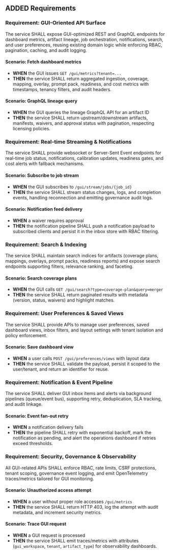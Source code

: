 ## ADDED Requirements
### Requirement: GUI-Oriented API Surface
The service SHALL expose GUI-optimized REST and GraphQL endpoints for dashboard metrics, artifact lineage, job orchestration, notifications, search, and user preferences, reusing existing domain logic while enforcing RBAC, pagination, caching, and audit logging.

#### Scenario: Fetch dashboard metrics
- **WHEN** the GUI issues `GET /gui/metrics?tenant=...`
- **THEN** the service SHALL return aggregated ingestion, coverage, mapping, overlay, prompt pack, readiness, and cost metrics with timestamps, tenancy filters, and audit headers.

#### Scenario: GraphQL lineage query
- **WHEN** the GUI queries the lineage GraphQL API for an artifact ID
- **THEN** the service SHALL return upstream/downstream artifacts, manifests, waivers, and approval status with pagination, respecting licensing policies.

### Requirement: Real-time Streaming & Notifications
The service SHALL provide websocket or Server-Sent Event endpoints for real-time job status, notifications, calibration updates, readiness gates, and cost alerts with fallback mechanisms.

#### Scenario: Subscribe to job stream
- **WHEN** the GUI subscribes to `/gui/stream/jobs/{job_id}`
- **THEN** the service SHALL stream status changes, logs, and completion events, handling reconnection and emitting governance audit logs.

#### Scenario: Notification feed delivery
- **WHEN** a waiver requires approval
- **THEN** the notification pipeline SHALL push a notification payload to subscribed clients and persist it in the inbox store with RBAC filtering.

### Requirement: Search & Indexing
The service SHALL maintain search indices for artifacts (coverage plans, mappings, overlays, prompt packs, readiness reports) and expose search endpoints supporting filters, relevance ranking, and faceting.

#### Scenario: Search coverage plans
- **WHEN** the GUI calls `GET /gui/search?type=coverage-plan&query=merger`
- **THEN** the service SHALL return paginated results with metadata (version, status, waivers) and highlight matches.

### Requirement: User Preferences & Saved Views
The service SHALL provide APIs to manage user preferences, saved dashboard views, inbox filters, and layout settings with tenant isolation and policy enforcement.

#### Scenario: Save dashboard view
- **WHEN** a user calls `POST /gui/preferences/views` with layout data
- **THEN** the service SHALL validate the payload, persist it scoped to the user/tenant, and return an identifier for reuse.

### Requirement: Notification & Event Pipeline
The service SHALL deliver GUI inbox items and alerts via background pipelines (queue/event bus), supporting retry, deduplication, SLA tracking, and audit linkage.

#### Scenario: Event fan-out retry
- **WHEN** a notification delivery fails
- **THEN** the pipeline SHALL retry with exponential backoff, mark the notification as pending, and alert the operations dashboard if retries exceed thresholds.

### Requirement: Security, Governance & Observability
All GUI-related APIs SHALL enforce RBAC, rate limits, CSRF protections, tenant scoping, governance event logging, and emit OpenTelemetry traces/metrics tailored for GUI monitoring.

#### Scenario: Unauthorized access attempt
- **WHEN** a user without proper role accesses `/gui/metrics`
- **THEN** the service SHALL return HTTP 403, log the attempt with audit metadata, and increment security metrics.

#### Scenario: Trace GUI request
- **WHEN** a GUI request is processed
- **THEN** the service SHALL emit traces/metrics with attributes (`gui_workspace`, `tenant`, `artifact_type`) for observability dashboards.
